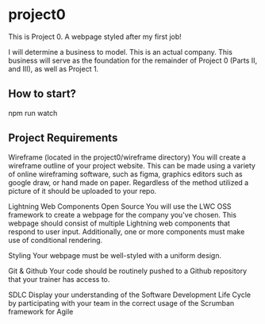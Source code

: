 # project0

This is Project 0. A webpage styled after my first job!

I will determine a business to model. This is an actual company. This business will serve as the foundation for the remainder of Project 0 (Parts II, and III), as well as Project 1.

## How to start?

npm run watch

## Project Requirements 

Wireframe (located in the project0/wireframe directory)
You will create a wireframe outline of your project website. This can be made using a variety of online wireframing software, such as figma, graphics editors such as google draw, or hand made on paper. Regardless of the method utilized a picture of it should be uploaded to your repo.

Lightning Web Components Open Source
You will use the LWC OSS framework to create a webpage for the company you've chosen. This webpage should consist of multiple Lightning web components that respond to user input. Additionally, one or more components must make use of conditional rendering.

Styling
Your webpage must be well-styled with a uniform design.

Git & Github
Your code should be routinely pushed to a Github repository that your trainer has access to.

SDLC
Display your understanding of the Software Development Life Cycle by participating with your team in the correct usage of the Scrumban framework for Agile